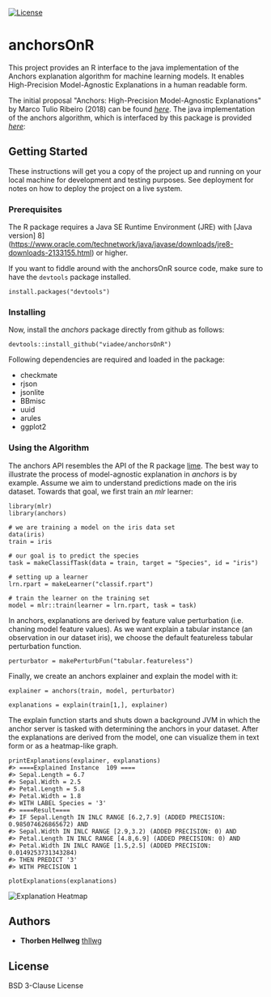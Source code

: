 [![License](https://img.shields.io/badge/License-BSD%203--Clause-blue.svg)](https://opensource.org/licenses/BSD-3-Clause)

# anchorsOnR 

This project provides an R interface to the java implementation of the Anchors explanation algorithm for machine learning models. It enables High-Precision Model-Agnostic Explanations in a human readable form. 

The initial proposal "Anchors: High-Precision Model-Agnostic Explanations" by Marco Tulio Ribeiro (2018) can be found
[*here*](https://homes.cs.washington.edu/~marcotcr/aaai18.pdf). The java implementation of the anchors algorithm, which is interfaced by this package is provided [*here*](https://github.com/viadee/javaAnchorExplainer):

## Getting Started

These instructions will get you a copy of the project up and running on your local machine for development and testing purposes. See deployment for notes on how to deploy the project on a live system.

### Prerequisites

The R package requires a Java SE Runtime Environment (JRE) with [Java version] 8](https://www.oracle.com/technetwork/java/javase/downloads/jre8-downloads-2133155.html) or higher.

If you want to fiddle around with the anchorsOnR source code, make sure to have the `devtools` package installed.

```{r}
install.packages("devtools")
```

### Installing

Now, install the *anchors* package directly from github as follows:
```{r}
devtools::install_github("viadee/anchorsOnR")
```
Following dependencies are required and loaded in the package: 
* checkmate
* rjson
* jsonlite
* BBmisc
* uuid
* arules
* ggplot2

### Using the Algorithm
The anchors API resembles the API of the R package [lime](https://github.com/thomasp85/lime).
The best way to illustrate the process of model-agnostic explanation in *anchors* is by example. Assume we aim to understand predictions made on the iris dataset. Towards that goal, we first train an *mlr* learner:

```{r}
library(mlr)
library(anchors)

# we are training a model on the iris data set
data(iris)
train = iris

# our goal is to predict the species
task = makeClassifTask(data = train, target = "Species", id = "iris")

# setting up a learner
lrn.rpart = makeLearner("classif.rpart")

# train the learner on the training set
model = mlr::train(learner = lrn.rpart, task = task)
```
In anchors, explanations are derived by feature value perturbation (i.e. chaning model feature values).
As we want explain a tabular instance (an observation in our dataset iris), we choose the default featureless tabular perturbation function.
```{r}
perturbator = makePerturbFun("tabular.featureless")
```
Finally, we create an anchors explainer and explain the model with it:
```{r}
explainer = anchors(train, model, perturbator)

explanations = explain(train[1,], explainer)
```
The explain function starts and shuts down a background JVM in which the anchor server is tasked with determining the anchors in your dataset.
After the explanations are derived from the model, one can visualize them in text form or as a heatmap-like graph.
```{r}
printExplanations(explainer, explanations)
#> ====Explained Instance  109 ====
#> Sepal.Length = 6.7
#> Sepal.Width = 2.5
#> Petal.Length = 5.8
#> Petal.Width = 1.8
#> WITH LABEL Species = '3'
#> ====Result====
#> IF Sepal.Length IN INLC RANGE [6.2,7.9] (ADDED PRECISION: 0.985074626865672) AND
#> Sepal.Width IN INLC RANGE [2.9,3.2) (ADDED PRECISION: 0) AND
#> Petal.Length IN INLC RANGE [4.8,6.9] (ADDED PRECISION: 0) AND
#> Petal.Width IN INLC RANGE [1.5,2.5] (ADDED PRECISION: 0.0149253731343284)
#> THEN PREDICT '3'
#> WITH PRECISION 1
```

```{r}
plotExplanations(explanations)
```
![Explanation Heatmap](https://raw.githubusercontent.com/viadee/anchorsOnR/master/docs/images/plotExplanations.png)


## Authors

* **Thorben Hellweg** [thllwg](https://github.com/thllwg)

## License

BSD 3-Clause License

